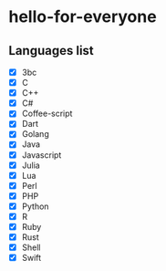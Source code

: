 # hello-for-everyone

## Languages list

- [x] 3bc
- [x] C
- [x] C++
- [x] C#
- [x] Coffee-script
- [x] Dart
- [x] Golang
- [x] Java
- [x] Javascript
- [x] Julia
- [x] Lua
- [x] Perl
- [x] PHP
- [x] Python
- [x] R
- [x] Ruby
- [x] Rust
- [x] Shell
- [x] Swift
